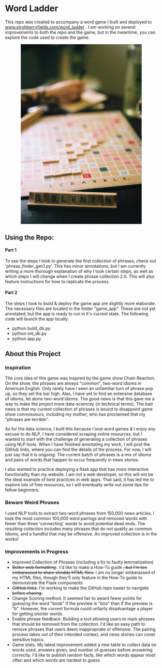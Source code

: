 # Word Ladder
This repo was created to accompany a word game I built and deployed to www.strohberryfields.com/word_ladder . I am working on several improvements to both the repo and the game, but in the meantime, you can explore the code used to create the game. 

<p align="center">
  <img src="scrabble.jpg" alt="word game" width="400">
</p>

## Using the Repo:
#### Part 1
To see the steps I took to generate the first collection of phrases, check out 'phrase_finder_gen1.py'. This has minor annotations, but I am currently writing a more thorough explanation of why I took certain steps, as well as which steps I will change when I create phrase collection 2.0. This will also feature instructions for how to replicate the process. 
#### Part 2
The steps I took to build & deploy the game app are slightly more elaborate. The necessary files are located in the folder "game_app". These are not yet annotated, but the app is ready to run in it's current state. The following code will launch the app locally. 
* python build_db.py
* python init_db.py
* python app.py


## About this Project

### Inspiration
The core idea of this game was inspired by the game show Chain Reaction. On the show, the phrases are always "common", two-word idioms in American English. Only rarely have I seen an unfamiliar turn of phrase pop up, so they set the bar high. Alas, I have yet to find an extensive database of idioms, let alone two-word idioms. The good news is that this gave me a way to make the project more data-sciencey (in technical terms). The bad news is that my current collection of phrases is bound to disappoint game show connoisseurs, including my mother, who has proclaimed that my "phrases are terrible". 

As for the data science, I built this because I love word games & I enjoy any excuse to do NLP. I have considered scraping online resources, but I wanted to start with the challenge of generating a collection of phrases using NLP tools. When I have finished annotating my work, I will post the GitHub links, where you can find the details of the process. For now, I will just say that it is ongoing. The current batch of phrases is a mix of idioms and pairs of words that happen to occur frequently in news stories. 

I also wanted to practice deploying a flask app that has more interactive functionality than my website. I am not a web developer, so this will not be the ideal example of best practices in web apps. That said, it has led me to explore lots of free resources, so I will eventually write out some tips for fellow beginners.

### Beware Weird Phrases
I used NLP tools to extract two-word phrases from 150,000 news articles. I took the most common 100,000 word pairings and removed words with fewer than three 'connecting' words to avoid potential dead ends. The resulting collection includes many phrases that do not qualify as common idioms, and a handful that may be offensive. An improved collection is in the works!

### Improvements in Progress
* Improved Collection of Phrases (including a fix to faulty lemmatization)
* ~~Better web formatting.~~. I'd like to make a How-To guide ~~, but I'm too embarassed to share shoddy HTML files.~~ I am no longer embarassed of my HTML files, though they'll only feature in the How-To guide to demonstrate the Flask components
* ~~GitHub links.~~ I'm working to make the GitHub repo easier to navigate ~~before sharing.~~
* Change Scoring method. It seemed fair to award fewer points for guessing the word "book" if the preview is "boo" than if the preview is "b". However, the current formula could unfairly disadvantage a player for getting shorter words.
* Enable phrase feedback. Building a tool allowing users to mark phrases that should be removed from the collection. I'd like an easy path to remove phrases that users deem inappropriate or offensive. The pairing process takes out of their intended context, and news stories can cover sensitive topics.
* Game stats. My latest improvement added a new table to collect data on words used, answers given, and number of guesses before answering correctly. I'd like to publish random facts, like which words appear most often and which words are hardest to guess
